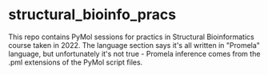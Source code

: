 # structural_bioinfo_pracs
This repo contains PyMol sessions for practics in Structural Bioinformatics course taken in 2022. The language section says it's all written in "Promela" language, but unfortunately it's not true - Promela inference comes from the .pml extensions of the PyMol script files.
